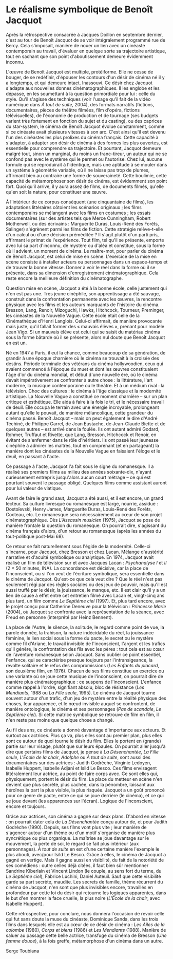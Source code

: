 # Le réalisme symbolique de Benoît Jacquot

Après la rétrospective consacrée à Jacques Doillon en septembre dernier, c'est au tour de Benoît Jacquot de se voir intégralement programmé rue de Bercy. Cela s'imposait, manière de nouer un lien avec un cinéaste contemporain au travail, d'évaluer en quelque sorte sa trajectoire artistique, tout en sachant que son point d'aboutissement demeure évidemment inconnu.

L'œuvre de Benoît Jacquot est multiple, protéiforme. Elle ne cesse de bouger, de se redéfinir, d'épouser les contours d'un désir de cinéma né il y a longtemps, et qui demeure intact. Inassouvi. Ce désir chez Jacquot s'adapte aux nouvelles donnes cinématographiques. Il les englobe et les dépasse, en les soumettant à la question primordiale pour lui : celle du style. Qu'il s'agisse des techniques (voir l'usage qu'il fait de la vidéo numérique dans _À tout de suite_, 2004), des formats narratifs (fictions, documentaires, pièces de théâtre filmées, film d'opéra, fictions télévisuelles), de l'économie de production et de tournage (ses budgets varient très fortement en fonction du sujet et du casting), ou des caprices du star-system, le cinéma de Benoît Jacquot évolue constamment, comme si ce cinéaste avait plusieurs vitesses à son arc. C'est ainsi qu'il est devenu l'un des cinéastes les plus prolixes du cinéma français. Cette capacité à s'adapter, à adapter son désir de cinéma à des formes les plus ouvertes, est essentielle pour comprendre sa trajectoire. Et pourtant, Jacquot demeure malgré tout, sinon un marginal, du moins un franc-tireur, un auteur qui ne se confond pas avec le système qui le permet ou l'autorise. Chez lui, aucune formule qui se reproduirait à l'identique, mais une aptitude à se mouler dans un système à géométrie variable, où il ne laisse pas trop de plumes, affirmant bien au contraire une forme de souveraineté. Cette boulimie, cette capacité de métamorphoser son désir de cinéma, est évidemment son point fort. Quoi qu'il arrive, il y aura assez de films, de documents filmés, qu'elle qu'en soit la nature, pour constituer une œuvre.

À l'intérieur de ce corpus conséquent (une cinquantaine de films), les adaptations littéraires côtoient les scénarios originaux ; les films contemporains se mélangent avec les films en costumes ; les essais documentaires (sur des artistes tels que Merce Cunningham, Robert Motherwell, ou des écrivains : Marguerite Duras, Louis-René des Forêts, Salinger) s'égrènent parmi les films de fiction. Cette stratégie relève-t-elle d'un calcul ou d'une décision préméditée ? Il s'agit plutôt d'un parti pris, affirmant le primat de l'expérience. Tout film, tel qu'il se présente, emporte avec lui sa part d'inconnu, de mystère ou d'aléa et constitue, sous la forme où il advient, un moment de cinéma. Le maître-mot, pour parler du cinéma de Benoît Jacquot, est celui de mise en scène. L'exercice de la mise en scène consiste à installer acteurs ou personnages dans un espace-temps et de trouver la bonne vitesse. Donner à voir le réel dans la forme où il se présente, dans sa dimension d'enregistrement cinématographique. Cela reste encore la meilleure définition du cinématographe.

Question mise en scène, Jacquot a été à la bonne école, celle justement qui n'en est pas une. Très jeune cinéphile, son apprentissage a été sauvage, construit dans la confrontation permanente avec les œuvres, la rencontre physique avec les films et les auteurs marquants de l'histoire du cinéma. Bresson, Lang, Renoir, Mizoguchi, Hawks, Hitchcock, Tourneur, Preminger, les cinéastes de la Nouvelle Vague. Cette école était celle de la Cinémathèque d'Henri Langlois. Celui-ci affirmait, de manière provocante mais juste, qu'il fallait former des « mauvais élèves », prenant pour modèle Jean Vigo. Si un mauvais élève est celui qui se saisit du matériau cinéma sous la forme bâtarde où il se présente, alors nul doute que Benoît Jacquot en est un.

Né en 1947 à Paris, il eut la chance, comme beaucoup de sa génération, de grandir à une époque charnière où le cinéma se trouvait à la croisée des destins. Période terminale des vétérans du cinéma hollywoodien, ceux qui avaient commencé à l'époque du muet et dont les œuvres constituaient l'âge d'or du cinéma mondial, et début d'une nouvelle ère, où le cinéma devait impérativement se confronter à autre chose : la littérature, l'art moderne, la musique contemporaine ou le théâtre. Et à un médium rival : la télévision. Choc des cultures : le cinéma à l'âge classique et la modernité artistique. La Nouvelle Vague a constitué ce moment charnière – sur un plan critique et esthétique. Elle aida à faire à la fois le tri, et le nécessaire travail de deuil. Elle occupa le terrain avec une énergie incroyable, prolongeant autant qu'elle le pouvait, de manière mélancolique, cette grandeur du cinéma passé. Benoît Jacquot – mais on peut également le dire d'André Téchiné, de Philippe Garrel, de Jean Eustache, de Jean-Claude Biette et de quelques autres – est arrivé dans la foulée. Ils ont autant admiré Godard, Rohmer, Truffaut et Rivette, que Lang, Bresson, Hitchcock et Renoir, en évitant de s'enfermer dans le rôle d'héritiers. Ils ont passé leur jeunesse cinéphile à admirer les maîtres, tout en comprenant (et en partageant) la manière dont les cinéastes de la Nouvelle Vague en faisaient l'éloge et le deuil, en passant à l'acte.

Ce passage à l'acte, Jacquot l'a fait sous le signe du romanesque. Il a réalisé ses premiers films au milieu des années soixante-dix, n'ayant curieusement entrepris jusqu'alors aucun court métrage – ce qui est pourtant souvent le passage obligé. Quelques films comme assistant auront pour lui valeur de viatique.

Avant de faire le grand saut, Jacquot a été aussi, et il est encore, un grand lecteur. Sa culture livresque ou romanesque est large, nourrie, assidue : Dostoïevski, Henry James, Marguerite Duras, Louis-René des Forêts, Cocteau, etc. Le romanesque sera nécessairement au cœur de son projet cinématographique. Dès _L'Assassin musicien_ (1975), Jacquot se pose de manière frontale la question du romanesque. On pourrait dire, s'agissant du cinéma français d'alors, d'un retour au romanesque (après les années du tout-politique post-Mai 68).

Ce retour se fait naturellement sous l'égide de la modernité. Celle-ci s'incarne, pour Jacquot, chez Bresson et chez Lacan. Mélange d'austérité narrative et d'acuité symbolique ou analytique. En 1974, Jacquot avait réalisé un film de télévision sur et avec Jacques Lacan : _Psychanalyse I_ et _II_ (2 × 50 minutes, INA). La concordance est décisive, car la place de l'inconscient, ou si l'on veut de l'écriture symbolique, sera essentielle dans le cinéma de Jacquot. Qu'est-ce que cela veut dire ? Que le réel n'est pas seulement régi par des règles sociales ou des jeux de pouvoir, mais qu'il est aussi truffé par le désir, la jouissance, le manque, etc. Il est clair qu'il y a un lien de cause à effet entre cet entretien filmé avec Lacan et, vingt-cinq ans plus tard, un film comme _Le Septième ciel_ (1997). Et, plus tard encore, avec le projet conçu pour Catherine Deneuve pour la télévision : _Princesse Marie_ (2004), où Jacquot se confronte avec la représentation de la séance, avec Freud en personne (interprété par Heinz Bennent).

La place de l'Autre, le silence, la solitude, le regard comme point de vue, la parole donnée, la trahison, la nature indécidable du réel, la jouissance féminine, le lien social sous la forme du pacte, le secret ou le mystère comme fil d'Ariane, le travail invisible de l'inconscient, l'argent et les trafics qu'il génère, la confrontation des fils avec les pères : tout cela est au cœur de l'aventure romanesque selon Jacquot. Sans oublier ce point essentiel, l'enfance, qui se caractérise presque toujours par l'intransigeance, la révolte solitaire et le refus des compromissions (_Les Enfants du placard_, son deuxième film, en 1976). Chacun de ses films constitue un exercice ou une variante où se joue cette musique de l'inconscient, on pourrait dire de manière plus cinématographique : ce suspens de l'inconscient. L'enfance comme rappel à l'ordre, signifiant absolu, bloc de résistance (_Les Mendiants_, 1988 ou _La Fille seule_, 1995). Le cinéma de Jacquot tourne souvent autour d'un trafic, d'un jeu de mystère entre la réalité physique des choses, leur apparence, et le nœud invisible auquel se confrontent, de manière ontologique, le cinéma et ses personnages (_Pas de scandale_, _Le Septième ciel_). Si cette matrice symbolique se retrouve de film en film, il n'en reste pas moins que quelque chose a changé.

Au fil des ans, ce cinéaste a donné davantage d'importance aux acteurs. Et surtout aux actrices. Plus ça va, plus elles sont au premier plan, plus elles sont ce autour de quoi tourne le désir du film. Elles le portent en (grande) partie sur leur visage, plutôt que sur leurs épaules. On pourrait aller jusqu'à dire que certains films de Jacquot, je pense à _La Désenchantée_, _La Fille seule_, _L'École de la chair_, _Adolphe_ ou _À tout de suite_, sont aussi des documentaires sur des actrices : Judith Godrèche, Virginie Ledoyen, Isabelle Huppert, Isabelle Adjani et Isild Le Besco. Ces films envisagent littéralement leur actrice, au point de faire corps avec. Ce sont elles qui, physiquement, portent le désir du film. La place du metteur en scène n'en devient que plus secrète, plus cachée, dans la pénombre, laissant aux héroïnes la part la plus visible, la plus risquée. Jacquot a un goût prononcé pour ce genre de pacte, entre ce qui se joue derrière (le cinéma), et ce qui se joue devant (les apparences sur l'écran). Logique de l'inconscient, encore et toujours.

Grâce aux actrices, son cinéma a gagné sur deux plans. D'abord en vitesse : on pourrait dater cela de _La Désenchantée_ conçu autour de, et pour Judith Godrèche (1990). Depuis, ses films vont plus vite ; leur manière de s'agencer autour d'un thème ou d'un motif s'organise de manière plus syncrétique ou plus organique. La maîtrise se joue davantage sur le mouvement, la perte de soi, le regard se fait plus intérieur (aux personnages). _À tout de suite_ en est d'une certaine manière l'exemple le plus abouti, avec/pour Isild Le Besco. Grâce à elles, le cinéma de Jacquot a gagné en vertige. Mais il gagne aussi en visibilité, du fait de la notoriété de ses comédiens : outre celles déjà citées, il faut bien sûr mentionner Sandrine Kiberlain et Vincent Lindon (le couple, au sens fort du terme, du _Le Septième ciel_), Fabrice Luchini, Daniel Auteuil. Sauf que cette visibilité garde sa part secrète, maudite. Les secrets de famille, thème récurrent du cinéma de Jacquot, n'en sont que plus invisibles encore, travaillés en profondeur par cette loi du désir qui retourne les logiques apparentes, dans le but d'en montrer la face cruelle, la plus noire (_L'École de la chair_, avec Isabelle Huppert).

Cette rétrospective, pour conclure, nous donnera l'occasion de revoir celle qui fut sans doute la muse du cinéaste, Dominique Sanda, dans les trois films dans lesquels elle est au cœur de ce désir de cinéma : _Les Ailes de la colombe_ (1980), _Corps et biens_ (1986) et _Les Mendiants_ (1988). Manière de saluer au passage cette belle actrice, transfuge du cinéma de Bresson (_Une femme douce_), à la fois greffe, métamorphose d'un cinéma dans un autre.

Serge Toubiana
